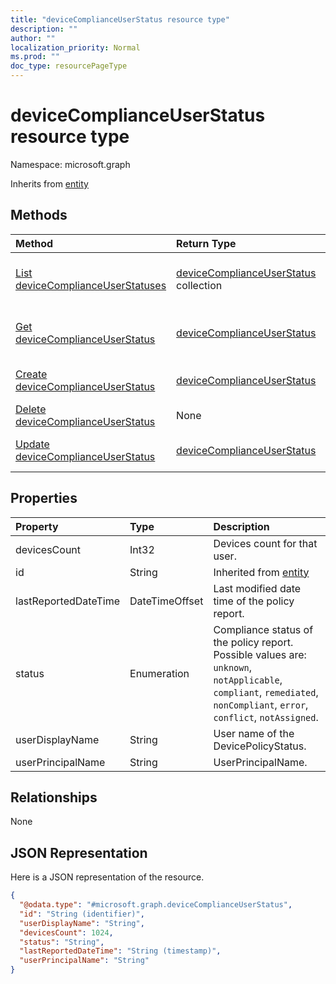 ```yaml
---
title: "deviceComplianceUserStatus resource type"
description: ""
author: ""
localization_priority: Normal
ms.prod: ""
doc_type: resourcePageType
---
```


# deviceComplianceUserStatus resource type


Namespace: microsoft.graph




Inherits from [entity](../resources/entity.md)

## Methods
|Method|Return Type|Description|
|:---|:---|:---|
|[List deviceComplianceUserStatuses](../api/devicecomplianceuserstatus-list.md)|[deviceComplianceUserStatus](../resources/devicecomplianceuserstatus.md) collection|List properties and relationships of the [deviceComplianceUserStatus](../resources/devicecomplianceuserstatus.md) objects.|
|[Get deviceComplianceUserStatus](../api/devicecomplianceuserstatus-get.md)|[deviceComplianceUserStatus](../resources/devicecomplianceuserstatus.md)|Read properties and relationships of the [deviceComplianceUserStatus](../resources/devicecomplianceuserstatus.md) object.|
|[Create deviceComplianceUserStatus](../api/devicecomplianceuserstatus-create.md)|[deviceComplianceUserStatus](../resources/devicecomplianceuserstatus.md)|Create a new [deviceComplianceUserStatus](../resources/devicecomplianceuserstatus.md) object.|
|[Delete deviceComplianceUserStatus](../api/devicecomplianceuserstatus-delete.md)|None|Deletes a [deviceComplianceUserStatus](../resources/devicecomplianceuserstatus.md).|
|[Update deviceComplianceUserStatus](../api/devicecomplianceuserstatus-update.md)|[deviceComplianceUserStatus](../resources/devicecomplianceuserstatus.md)|Update the properties of a [deviceComplianceUserStatus](../resources/devicecomplianceuserstatus.md) object.|

## Properties
|Property|Type|Description|
|:---|:---|:---|
|devicesCount|Int32|Devices count for that user.|
|id|String| Inherited from [entity](../resources/entity.md)|
|lastReportedDateTime|DateTimeOffset|Last modified date time of the policy report.|
|status|Enumeration|Compliance status of the policy report. Possible values are: `unknown`, `notApplicable`, `compliant`, `remediated`, `nonCompliant`, `error`, `conflict`, `notAssigned`.|
|userDisplayName|String|User name of the DevicePolicyStatus.|
|userPrincipalName|String|UserPrincipalName.|

## Relationships
None

## JSON Representation
Here is a JSON representation of the resource.
<!-- {
  "blockType": "resource",
  "keyProperty": "id",
  "@odata.type": "microsoft.graph.deviceComplianceUserStatus",
  "baseType": "microsoft.graph.entity",
  "openType": false
}
-->
``` json
{
  "@odata.type": "#microsoft.graph.deviceComplianceUserStatus",
  "id": "String (identifier)",
  "userDisplayName": "String",
  "devicesCount": 1024,
  "status": "String",
  "lastReportedDateTime": "String (timestamp)",
  "userPrincipalName": "String"
}
```

